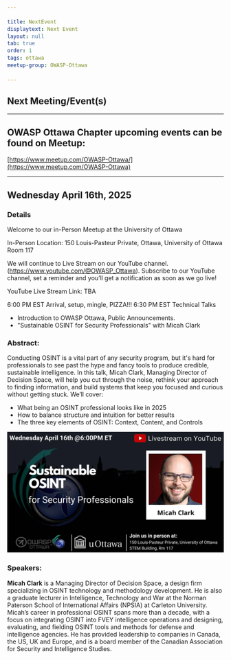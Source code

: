```yaml
---

title: NextEvent
displaytext: Next Event
layout: null
tab: true
order: 1
tags: ottawa
meetup-group: OWASP-Ottawa

---
```


## Next Meeting/Event(s)

[//]: # (Comment: When updating the next event info also update the homepage)

---

## OWASP Ottawa Chapter upcoming events can be found on Meetup:

[https://www.meetup.com/OWASP-Ottawa/](https://www.meetup.com/OWASP-Ottawa)

---

## Wednesday April 16th, 2025
### Details

Welcome to our in-Person Meetup at the University of Ottawa

In-Person Location:
150 Louis-Pasteur Private, Ottawa,
University of Ottawa
Room 117

We will continue to Live Stream on our YouTube channel. (https://www.youtube.com/@OWASP_Ottawa). Subscribe to our YouTube channel, set a reminder and you’ll get a notification as soon as we go live!

YouTube Live Stream Link: TBA

6:00 PM EST Arrival, setup, mingle, PIZZA!!!
6:30 PM EST Technical Talks
* Introduction to OWASP Ottawa, Public Announcements.
* "Sustainable OSINT for Security Professionals" with Micah Clark

### Abstract:
Conducting OSINT is a vital part of any security program, but it's hard for professionals to see past the hype and fancy tools to produce credible, sustainable intelligence. In this talk, Micah Clark, Managing Director of Decision Space, will help you cut through the noise, rethink your approach to finding information, and build systems that keep you focused and curious without getting stuck.
We’ll cover:
- What being an OSINT professional looks like in 2025
- How to balance structure and intuition for better results
- The three key elements of OSINT: Context, Content, and Controls

![April 2025 poster](assets/images/OWASPOttawa-April2025Poster.jpg)

### Speakers:
**Micah Clark** is a Managing Director of Decision Space, a design firm specializing in OSINT technology and methodology development. He is also a graduate lecturer in Intelligence, Technology and War at the Norman Paterson School of International Affairs (NPSIA) at Carleton University. Micah’s career in professional OSINT spans more than a decade, with a focus on integrating OSINT into FVEY intelligence operations and designing, evaluating, and fielding OSINT tools and methods for defense and intelligence agencies. He has provided leadership to companies in Canada, the US, UK and Europe, and is a board member of the Canadian Association for Security and Intelligence Studies.
